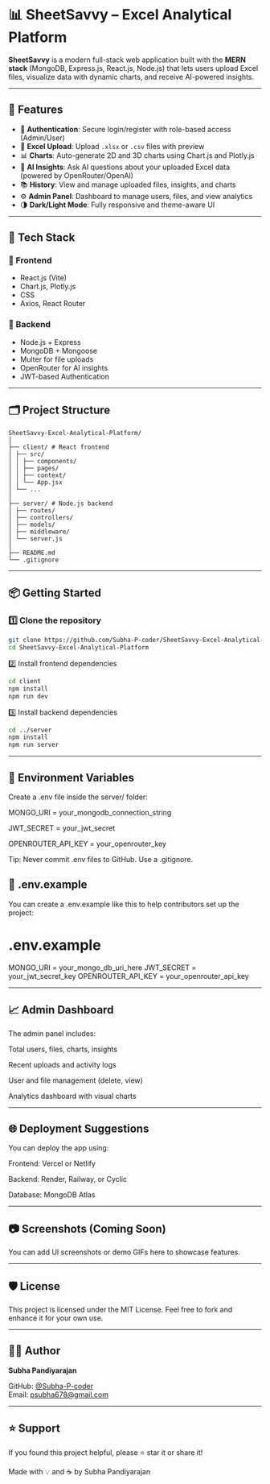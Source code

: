 # 📊 SheetSavvy – Excel Analytical Platform

**SheetSavvy** is a modern full-stack web application built with the **MERN stack** (MongoDB, Express.js, React.js, Node.js) that lets users upload Excel files, visualize data with dynamic charts, and receive AI-powered insights.

---

## 🚀 Features

- 🔐 **Authentication**: Secure login/register with role-based access (Admin/User)
- 📁 **Excel Upload**: Upload `.xlsx` or `.csv` files with preview
- 📊 **Charts**: Auto-generate 2D and 3D charts using Chart.js and Plotly.js
- 🤖 **AI Insights**: Ask AI questions about your uploaded Excel data (powered by OpenRouter/OpenAI)
- 📚 **History**: View and manage uploaded files, insights, and charts
- ⚙️ **Admin Panel**: Dashboard to manage users, files, and view analytics
- 🌗 **Dark/Light Mode**: Fully responsive and theme-aware UI

---

## 🧰 Tech Stack

### 🔧 Frontend
- React.js (Vite)
- Chart.js, Plotly.js
- CSS
- Axios, React Router

### 🔧 Backend
- Node.js + Express
- MongoDB + Mongoose
- Multer for file uploads
- OpenRouter for AI insights
- JWT-based Authentication

---

## 🗂️ Project Structure

```text
SheetSavvy-Excel-Analytical-Platform/
│
├── client/ # React frontend
│ ├── src/
│ │ ├── components/
│ │ ├── pages/
│ │ ├── context/
│ │ └── App.jsx
│ └── ...
│
├── server/ # Node.js backend
│ ├── routes/
│ ├── controllers/
│ ├── models/
│ ├── middleware/
│ └── server.js
│
├── README.md
└── .gitignore
```

---

## 📦 Getting Started

### 1️⃣ Clone the repository

```bash
git clone https://github.com/Subha-P-coder/SheetSavvy-Excel-Analytical-Platform.git
cd SheetSavvy-Excel-Analytical-Platform
```

2️⃣ Install frontend dependencies

```bash
cd client
npm install
npm run dev
```

3️⃣ Install backend dependencies

```bash
cd ../server
npm install
npm run server
```

---

## 🔐 Environment Variables

Create a .env file inside the server/ folder:

MONGO_URI = your_mongodb_connection_string

JWT_SECRET = your_jwt_secret

OPENROUTER_API_KEY = your_openrouter_key

Tip: Never commit .env files to GitHub. Use a .gitignore.

## 📝 .env.example
You can create a .env.example like this to help contributors set up the project:


# .env.example
MONGO_URI = your_mongo_db_uri_here
JWT_SECRET = your_jwt_secret_key
OPENROUTER_API_KEY = your_openrouter_api_key

---

## 📈 Admin Dashboard

The admin panel includes:

Total users, files, charts, insights

Recent uploads and activity logs

User and file management (delete, view)

Analytics dashboard with visual charts

---

## 🌐 Deployment Suggestions

You can deploy the app using:

Frontend: Vercel or Netlify

Backend: Render, Railway, or Cyclic

Database: MongoDB Atlas

---

## 📷 Screenshots (Coming Soon)

You can add UI screenshots or demo GIFs here to showcase features.

---

## 🛡 License

This project is licensed under the MIT License.
Feel free to fork and enhance it for your own use.

---

## 🙋‍♂️ Author

**Subha Pandiyarajan**  

GitHub: [@Subha-P-coder](https://github.com/Subha-P-coder)  
Email: [psubha678@gmail.com](mailto:psubha678@gmail.com)


---

## ⭐ Support

If you found this project helpful, please ⭐ star it or share it!

Made with 💡 and ☕ by Subha Pandiyarajan
